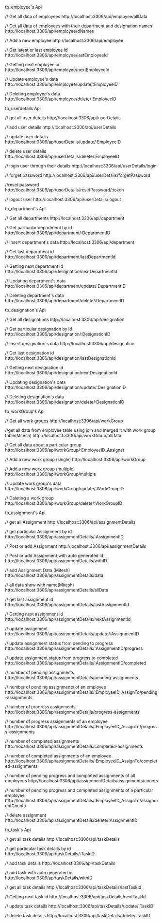 tb_employee's Api

// Get all data of employees
http://localhost:3306/api/employee/allData

// Get all data of employees with their department and designation names
http://localhost:3306/api/employee/dNames

// Add a new employee
http://localhost:3306/api/employee

// Get latest or last employee id
http://localhost:3306/api/employee/lastEmployeeId

// Getting next employee id
http://localhost:3306/api/employee/nextEmployeeId

// Update employee's data
http://localhost:3306/api/employee/update/:EmployeeID

// Deleting employee's data
http://localhost:3306/api/employee/delete/:EmployeeID


tb_userdetails Api

// get all user details
http://localhost:3306/api/userDetails

// add user details
http://localhost:3306/api/userDetails

// update user details
http://localhost:3306/api/userDetails/update/:EmployeeID

// delete user details
http://localhost:3306/api/userDetails/delete/:EmployeeID

// login user through their details
http://localhost:3306/api/userDetails/login

// forget password
http://localhost:3306/api/userDetails/forgetPassword

//reset password
http://localhost:3306/api/userDetails/resetPassword/:token

// logout user
http://localhost:3306/api/userDetails/logout


tb_department's Api

// Get all departments
http://localhost:3306/api/department

// Get particular department by id
http://localhost:3306/api/department/:DepartmentID

// Insert department's data
http://localhost:3306/api/department

// Get last department id
http://localhost:3306/api/department/lastDepartmentId

// Getting next department id
http://localhost:3306/api/designation/nextDepartmentId

// Updating department's data
http://localhost:3306/api/department/update/:DepartmentID

// Deleting department's data
http://localhost:3306/api/department/delete/:DepartmentID


tb_designation's Api

// Get all designations
http://localhost:3306/api/designation

// Get particular designation by id
http://localhost:3306/api/designation/:DesignationID

// Insert designation's data
http://localhost:3306/api/designation

// Get last designation id
http://localhost:3306/api/designation/lastDesignationId

// Getting next designation id
http://localhost:3306/api/designation/nextDesignationId

// Updating designation's data
http://localhost:3306/api/designation/update/:DesignationID

// Deleting designation's data
http://localhost:3306/api/designation/delete/:DesignationID


tb_workGroup's Api

// Get all work groups
http://localhost:3306/api/workGroup

//get all data from employee table using join and merged it with work group table(Mitesh)
http://localhost:3306/api/workGroup/allData

// Get all data about a particular group
http://localhost:3306/api/workGroup/:EmployeeID_Assigner

// Add a new work group (single)
http://localhost:3306/api/workGroup

// Add a new work group (multiple)
http://localhost:3306/api/workGroup/multiple

// Update work group's data
http://localhost:3306/api/workGroup/update/:WorkGroupID

// Deleting a work group
http://localhost:3306/api/workGroup/delete/:WorkGroupID


tb_assignment's Api

// get all Assignment
http://localhost:3306/api/assignmentDetails

// get particular Assignment by id
http://localhost:3306/api/assignmentDetails/:AssignmentID

// Post or add Assignment
http://localhost:3306/api/assignmentDetails

// Post or add Assignment with auto generated id
http://localhost:3306/api/assignmentDetails/withID

// add Assignment Data (Mitesh)
http://localhost:3306/api/assignmentDetails/data

// all data show with name(Mitesh)
http://localhost:3306/api/assignmentDetails/allData

// get last assignment id
http://localhost:3306/api/assignmentDetails/lastAssignmentId

// Getting next assignment id
http://localhost:3306/api/assignmentDetails/nextAssignmentId

// update assignment
http://localhost:3306/api/assignmentDetails/update/:AssignmentID

// update assignment status from pending to progress
http://localhost:3306/api/assignmentDetails/:AssignmentID/progress

// update assignment status from progress to completed
http://localhost:3306/api/assignmentDetails/:AssignmentID/completed

// number of pending assignments
http://localhost:3306/api/assignmentDetails/pending-assignments

// number of pending assignments of an employee
http://localhost:3306/api/assignmentDetails/:EmployeeID_AssignTo/pending-assignments

// number of progress assignments
http://localhost:3306/api/assignmentDetails/progress-assignments

// number of progress assignments of an employee
http://localhost:3306/api/assignmentDetails/:EmployeeID_AssignTo/progress-assignments

// number of completed assignments
http://localhost:3306/api/assignmentDetails/completed-assignments

// number of completed assignments of an employee
http://localhost:3306/api/assignmentDetails/:EmployeeID_AssignTo/completed-assignments

// number of pending progress and completed assignments of all employees
http://localhost:3306/api/assignmentDetails/assignments/counts

// number of pending progress and completed assignments of a particular employee
http://localhost:3306/api/assignmentDetails/:EmployeeID_AssignTo/assignmentCounts

// delete assignment
http://localhost:3306/api/assignmentDetails/delete/:AssignmentID


tb_task's Api

// get all task details
http://localhost:3306/api/taskDetails

// get particular task details by id
http://localhost:3306/api/taskDetails/:TaskID

// add task details
http://localhost:3306/api/taskDetails

// add task with auto generated id
http://localhost:3306/api/taskDetails/withID

// get all task details
http://localhost:3306/api/taskDetails/lastTaskId

// Getting next task id
http://localhost:3306/api/taskDetails/nextTaskId

// update task details
http://localhost:3306/api/taskDetails/update/:TaskID

// delete task details
http://localhost:3306/api/taskDetails/delete/:TaskID